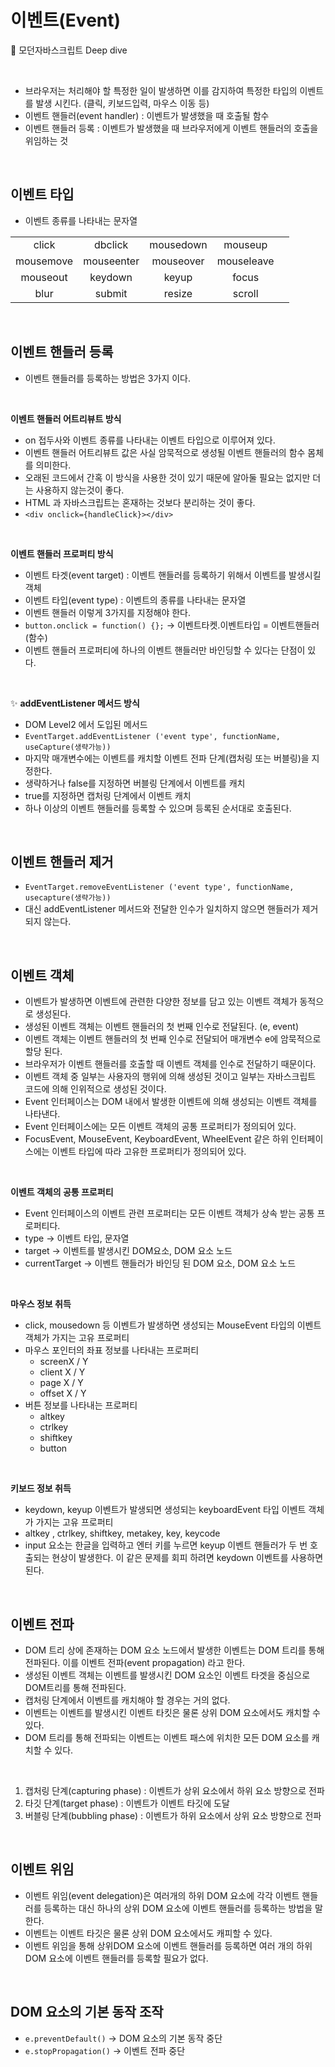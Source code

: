 # 이벤트(Event)
📌 모던자바스크립트 Deep dive 

<br>

- 브라우저는 처리해야 할 특정한 일이 발생하면 이를 감지하여 특정한 타입의 이벤트를 발생 시킨다. (클릭, 키보드입력, 마우스 이동 등)
- 이벤트 핸들러(event handler) : 이벤트가 발생했을 때 호출될 함수
- 이벤트 핸들러 등록 : 이벤트가 발생했을 때 브라우저에게 이벤트 핸들러의 호출을 위임하는 것

<br>

## 이벤트 타입

- 이벤트 종류를 나타내는 문자열

||||||
|:--:|:--:|:--:|:--:|:--:
|click|dbclick|mousedown|mouseup
|mousemove|mouseenter|mouseover|mouseleave
|mouseout|keydown|keyup|focus
|blur|submit|resize|scroll

<br>

## 이벤트 핸들러 등록

- 이벤트 핸들러를 등록하는 방법은 3가지 이다.

<br>

**이벤트 핸들러 어트리뷰트 방식**

- on 접두사와 이벤트 종류를 나타내는 이벤트 타입으로 이루어져 있다.
- 이벤트 핸들러 어트리뷰트 값은 사실 암묵적으로 생성될 이벤트 핸들러의 함수 몸체를 의미한다.
- 오래된 코드에서 간혹 이 방식을 사용한 것이 있기 때문에 알아둘 필요는 없지만 더는 사용하지 않는것이 좋다.
- HTML 과 자바스크립트는 혼재하는 것보다 분리하는 것이 좋다.
- `<div onclick={handleClick}></div>`

<br>

**이벤트 핸들러 프로퍼티 방식**

- 이벤트 타겟(event target) : 이벤트 핸들러를 등록하기 위해서 이벤트를 발생시킬 객체
- 이벤트 타입(event type) : 이벤트의 종류를 나타내는 문자열
- 이벤트 핸들러  이렇게 3가지를 지정해야 한다.
- `button.onclick = function() {};` → 이벤트타켓.이벤트타입 = 이벤트핸들러(함수)
- 이벤트 핸들러 프로퍼티에 하나의 이벤트 핸들러만 바인딩할 수 있다는 단점이 있다.

<br>

✨ **addEventListener 메서드 방식**

- DOM Level2 에서 도입된 메서드
- `EventTarget.addEventListener ('event type', functionName, useCapture(생략가능))`
- 마지막 매개변수에는 이벤트를 캐치할 이벤트 전파 단계(캡처링 또는 버블링)을 지정한다.
- 생략하거나 false를 지정하면 버블링 단계에서 이벤트를 캐치
- true를 지정하면 캡처링 단계에서 이벤트 캐치
- 하나 이상의 이벤트 핸들러를 등록할 수 있으며 등록된 순서대로 호출된다.

<br>

## 이벤트 핸들러 제거

- `EventTarget.removeEventListener ('event type', functionName, usecapture(생략가능))`
- 대신 addEventListener 메서드와 전달한 인수가 일치하지 않으면 핸들러가 제거되지 않는다.

<br>

## 이벤트 객체

- 이벤트가 발생하면 이벤트에 관련한 다양한 정보를 담고 있는 이벤트 객체가 동적으로 생성된다.
- 생성된 이벤트 객체는 이벤트 핸들러의 첫 번째 인수로 전달된다. (e, event)
- 이벤트 객체는 이벤트 핸들러의 첫 번째 인수로 전달되어 매개변수 e에 암묵적으로 할당 된다.
- 브라우저가 이벤트 핸들러를 호출할 때 이벤트 객체를 인수로 전달하기 때문이다.
- 이벤트 객체 중 일부는 사용자의 행위에 의해 생성된 것이고 일부는 자바스크립트 코드에 의해 인위적으로 생성된 것이다.
- Event 인터페이스는 DOM 내에서 발생한 이벤트에 의해 생성되는 이벤트 객체를 나타낸다.
- Event 인터페이스에는 모든 이벤트 객체의 공통 프로퍼티가 정의되어 있다.
- FocusEvent, MouseEvent, KeyboardEvent, WheelEvent 같은 하위 인터페이스에는 이벤트 타입에 따라 고유한 프로퍼티가 정의되어 있다.

<br>

**이벤트 객체의 공통 프로퍼티** 

- Event 인터페이스의 이벤트 관련 프로퍼티는 모든 이벤트 객체가 상속 받는 공통 프로퍼티다.
- type → 이벤트 타입, 문자열
- target → 이벤트를 발생시킨 DOM요소, DOM 요소 노드
- currentTarget → 이벤트 핸들러가 바인딩 된 DOM 요소, DOM 요소 노드

<br>

**마우스 정보 취득**

- click, mousedown 등 이벤트가 발생하면 생성되는 MouseEvent 타입의 이벤트 객체가 가지는 고유 프로퍼티
- 마우스 포인터의 좌표 정보를 나타내는 프로퍼티
    - screenX / Y
    - client X / Y
    - page X / Y
    - offset X / Y
- 버튼 정보를 나타내는 프로퍼티
    - altkey
    - ctrlkey
    - shiftkey
    - button

<br>

**키보드 정보 취득** 

- keydown, keyup 이벤트가 발생되면 생성되는 keyboardEvent 타입 이벤트 객체가 가지는 고유 프로퍼티
- altkey , ctrlkey, shiftkey, metakey, key, keycode
- input 요소는 한글을 입력하고 엔터 키를 누르면 keyup 이벤트 핸들러가 두 번 호출되는 현상이 발생한다. 이 같은 문제를 회피 하려면 keydown 이벤트를 사용하면 된다.

<br>

## 이벤트 전파

- DOM 트리 상에 존재하는 DOM 요소 노드에서 발생한 이벤트는 DOM 트리를 통해 전파된다. 이를 이벤트 전파(event propagation) 라고 한다.
- 생성된 이벤트 객체는 이벤트를 발생시킨 DOM 요소인 이벤트 타겟을 중심으로 DOM트리를 통해 전파된다.
- 캡처링 단계에서 이벤트를 캐치해야 할 경우는 거의 없다.
- 이벤트는 이벤트를 발생시킨 이벤트 타킷은 물론 상위 DOM 요소에서도 캐치할 수 있다.
- DOM 트리를 통해 전파되는 이벤트는 이벤트 패스에 위치한 모든 DOM 요소를 캐치할 수 있다.

<br>

1. 캡처링 단계(capturing phase) : 이벤트가 상위 요소에서 하위 요소 방향으로 전파
2. 타깃 단계(target phase) : 이벤트가 이벤트 타깃에 도달
3. 버블링 단계(bubbling phase) : 이벤트가 하위 요소에서 상위 요소 방향으로 전파 

<br>

## 이벤트 위임

- 이벤트 위임(event delegation)은 여러개의 하위 DOM 요소에 각각 이벤트 핸들러를 등록하는 대신 하나의 상위 DOM 요소에 이벤트 핸들러를 등록하는 방법을 말한다.
- 이벤트는 이벤트 타깃은 물론 상위 DOM 요소에서도 캐피할 수 있다.
- 이벤트 위임을 통해 상위DOM 요소에 이벤트 핸들러를 등록하면 여러 개의 하위 DOM 요소에 이벤트 핸들러를 등록할 필요가 없다.

<br>

## DOM 요소의 기본 동작 조작

- `e.preventDefault()`  → DOM 요소의 기본 동작 중단
- `e.stopPropagation()` → 이벤트 전파 중단